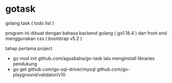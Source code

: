 # gotask
golang task ( todo list )

program ini dibuat dengan bahasa backend golang ( go1.18.4 ) dan front end menggunakan css ( bootstrap v5.2 )

tahap pertama project
  - go mod init github.com/agusbaha/go-task
 lalu menginstall libraries pendukung
  - go get github.com/go-sql-driver/mysql github.com/go-playground/validator/v10
 
